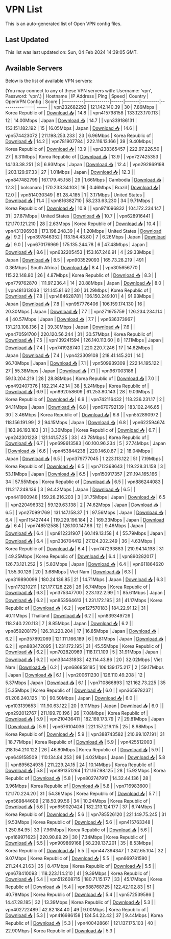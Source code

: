 # VPN List

This is an auto-generated list of Open VPN config files.

## Last Updated

This list was last updated on: Sun, 04 Feb 2024 14:39:05 GMT.

## Available Servers

Below is the list of available VPN servers:

(You may connect to any of these VPN servers with: Username: 'vpn', Password: 'vpn'.)
| Hostname | IP Address | Ping | Speed | Country | OpenVPN Config | Score |
|----------|------------|------|-------|---------|----------------| ----- |
| vpn232682292 | 121.142.140.39 | 30 | 7.86Mbps | Korea Republic of | [Download 📥](./configs/server_0_KR.ovpn) | 14.8 |
| vpn415798158 | 133.123.170.113 | 12 | 14.00Mbps | Japan | [Download 📥](./configs/server_1_JP.ovpn) | 14.7 |
| vpn339186131 | 153.151.182.192 | 15 | 16.05Mbps | Japan | [Download 📥](./configs/server_2_JP.ovpn) | 14.6 |
| vpn574423072 | 211.198.253.233 | 23 | 6.96Mbps | Korea Republic of | [Download 📥](./configs/server_3_KR.ovpn) | 14.2 |
| vpn781907784 | 222.116.13.166 | 39 | 9.40Mbps | Korea Republic of | [Download 📥](./configs/server_4_KR.ovpn) | 13.9 |
| vpn238365457 | 222.97.226.50 | 27 | 6.31Mbps | Korea Republic of | [Download 📥](./configs/server_5_KR.ovpn) | 13.9 |
| vpn727425353 | 14.133.38.251 | 8 | 6.93Mbps | Japan | [Download 📥](./configs/server_6_JP.ovpn) | 12.4 |
| vpn292869198 | 203.129.97.33 | 27 | 1.01Mbps | Japan | [Download 📥](./configs/server_7_JP.ovpn) | 12.3 |
| vpn847482799 | 167.179.45.158 | 29 | 1.66Mbps | Cambodia | [Download 📥](./configs/server_8_KH.ovpn) | 12.3 |
| bolsonaro | 170.233.34.103 | 16 | 0.46Mbps | Brazil | [Download 📥](./configs/server_9_BR.ovpn) | 12.0 |
| vpn514030349 | 81.28.4.185 | 1 | 3.17Mbps | United States | [Download 📥](./configs/server_10_US.ovpn) | 11.4 |
| vpn816382710 | 58.233.63.230 | 34 | 9.71Mbps | Korea Republic of | [Download 📥](./configs/server_11_KR.ovpn) | 10.8 |
| vpn971096832 | 104.172.234.147 | 31 | 27.87Mbps | United States | [Download 📥](./configs/server_12_US.ovpn) | 10.7 |
| vpn628916441 | 121.170.121.210 | 28 | 2.63Mbps | Korea Republic of | [Download 📥](./configs/server_13_KR.ovpn) | 10.4 |
| vpn431396938 | 173.198.248.39 | 4 | 1.20Mbps | United States | [Download 📥](./configs/server_14_US.ovpn) | 9.2 |
| vpn397846352 | 113.154.43.80 | 7 | 6.26Mbps | Japan | [Download 📥](./configs/server_15_JP.ovpn) | 9.0 |
| vpn670176969 | 175.135.244.78 | 6 | 47.48Mbps | Japan | [Download 📥](./configs/server_16_JP.ovpn) | 8.6 |
| vpn632205453 | 153.167.246.91 | 4 | 29.33Mbps | Japan | [Download 📥](./configs/server_17_JP.ovpn) | 8.5 |
| vpn903529093 | 165.73.28.219 | 491 | 0.36Mbps | South Africa | [Download 📥](./configs/server_18_ZA.ovpn) | 8.4 |
| vpn305656770 | 115.22.148.80 | 26 | 4.87Mbps | Korea Republic of | [Download 📥](./configs/server_19_KR.ovpn) | 8.3 |
| vpn779762870 | 111.97.236.4 | 14 | 20.88Mbps | Japan | [Download 📥](./configs/server_20_JP.ovpn) | 8.0 |
| vpn481313038 | 121.145.81.62 | 30 | 31.29Mbps | Korea Republic of | [Download 📥](./configs/server_21_KR.ovpn) | 7.8 |
| vpn484628781 | 106.150.249.101 | 4 | 91.93Mbps | Japan | [Download 📥](./configs/server_22_JP.ovpn) | 7.8 |
| vpn957776406 | 106.159.174.130 | 16 | 20.30Mbps | Japan | [Download 📥](./configs/server_23_JP.ovpn) | 7.7 |
| vpn271975759 | 126.234.234.114 | 4 | 40.57Mbps | Japan | [Download 📥](./configs/server_24_JP.ovpn) | 7.7 |
| vpn636373967 | 131.213.108.136 | 2 | 39.30Mbps | Japan | [Download 📥](./configs/server_25_JP.ovpn) | 7.6 |
| vpn470591700 | 220.120.56.244 | 31 | 30.57Mbps | Korea Republic of | [Download 📥](./configs/server_26_KR.ovpn) | 7.5 |
| vpn139241594 | 126.140.113.60 | 8 | 17.11Mbps | Japan | [Download 📥](./configs/server_27_JP.ovpn) | 7.4 |
| vpn741928740 | 220.220.7.246 | 17 | 14.62Mbps | Japan | [Download 📥](./configs/server_28_JP.ovpn) | 7.4 |
| vpn423309108 | 218.41.145.201 | 14 | 96.70Mbps | Japan | [Download 📥](./configs/server_29_JP.ovpn) | 7.1 |
| vpn509939309 | 222.14.195.122 | 27 | 55.38Mbps | Japan | [Download 📥](./configs/server_30_JP.ovpn) | 7.1 |
| vpn967003186 | 59.13.204.219 | 28 | 28.88Mbps | Korea Republic of | [Download 📥](./configs/server_31_KR.ovpn) | 7.0 |
| vpn492407376 | 182.214.42.14 | 38 | 5.24Mbps | Korea Republic of | [Download 📥](./configs/server_32_KR.ovpn) | 6.9 |
| vpn892058609 | 61.253.80.143 | 28 | 9.03Mbps | Korea Republic of | [Download 📥](./configs/server_33_KR.ovpn) | 6.9 |
| vpn742116432 | 118.236.231.17 | 2 | 94.11Mbps | Japan | [Download 📥](./configs/server_34_JP.ovpn) | 6.8 |
| vpn670792139 | 183.102.246.65 | 30 | 3.46Mbps | Korea Republic of | [Download 📥](./configs/server_35_KR.ovpn) | 6.8 |
| vpn552890972 | 118.156.191.99 | 2 | 94.15Mbps | Japan | [Download 📥](./configs/server_36_JP.ovpn) | 6.8 |
| vpn622594674 | 183.96.193.183 | 31 | 3.36Mbps | Korea Republic of | [Download 📥](./configs/server_37_KR.ovpn) | 6.7 |
| vpn242301228 | 121.141.57.25 | 33 | 43.78Mbps | Korea Republic of | [Download 📥](./configs/server_38_KR.ovpn) | 6.7 |
| vpn699613583 | 60.100.96.234 | 5 | 27.74Mbps | Japan | [Download 📥](./configs/server_39_JP.ovpn) | 6.6 |
| vpn453844238 | 220.146.0.87 | 2 | 18.04Mbps | Japan | [Download 📥](./configs/server_40_JP.ovpn) | 6.5 |
| vpn379777045 | 1.223.113.122 | 51 | 7.19Mbps | Korea Republic of | [Download 📥](./configs/server_41_KR.ovpn) | 6.5 |
| vpn712368643 | 119.228.31.158 | 3 | 53.11Mbps | Japan | [Download 📥](./configs/server_42_JP.ovpn) | 6.5 |
| vpn150917357 | 211.194.165.166 | 34 | 57.55Mbps | Korea Republic of | [Download 📥](./configs/server_43_KR.ovpn) | 6.5 |
| vpn886244083 | 111.217.248.136 | 3 | 94.42Mbps | Japan | [Download 📥](./configs/server_44_JP.ovpn) | 6.5 |
| vpn441900948 | 159.28.216.203 | 3 | 31.75Mbps | Japan | [Download 📥](./configs/server_45_JP.ovpn) | 6.5 |
| vpn220496332 | 59.129.63.138 | 2 | 74.62Mbps | Japan | [Download 📥](./configs/server_46_JP.ovpn) | 6.5 |
| vpn270991769 | 131.147.158.37 | 1 | 97.56Mbps | Japan | [Download 📥](./configs/server_47_JP.ovpn) | 6.4 |
| vpn115427444 | 119.229.196.184 | 2 | 169.33Mbps | Japan | [Download 📥](./configs/server_48_JP.ovpn) | 6.4 |
| vpn748512588 | 126.100.147.66 | 12 | 9.46Mbps | Japan | [Download 📥](./configs/server_49_JP.ovpn) | 6.4 |
| vpn812231907 | 60.149.13.158 | 4 | 55.79Mbps | Japan | [Download 📥](./configs/server_50_JP.ovpn) | 6.4 |
| vpn336704412 | 27.124.202.249 | 36 | 4.63Mbps | Korea Republic of | [Download 📥](./configs/server_51_KR.ovpn) | 6.4 |
| vpn747293883 | 210.94.14.198 | 31 | 49.25Mbps | Korea Republic of | [Download 📥](./configs/server_52_KR.ovpn) | 6.4 |
| vpn890282017 | 126.73.121.252 | 5 | 5.83Mbps | Japan | [Download 📥](./configs/server_53_JP.ovpn) | 6.4 |
| vpn611864620 | 1.55.30.126 | 20 | 3.68Mbps | Viet Nam | [Download 📥](./configs/server_54_VN.ovpn) | 6.3 |
| vpn319890099 | 180.24.136.85 | 21 | 14.71Mbps | Japan | [Download 📥](./configs/server_55_JP.ovpn) | 6.3 |
| vpn173210211 | 121.177.128.228 | 26 | 6.74Mbps | Korea Republic of | [Download 📥](./configs/server_56_KR.ovpn) | 6.3 |
| vpn375347700 | 223.132.2.99 | 1 | 85.61Mbps | Japan | [Download 📥](./configs/server_57_JP.ovpn) | 6.2 |
| vpn853564613 | 1.231.172.195 | 31 | 41.17Mbps | Korea Republic of | [Download 📥](./configs/server_58_KR.ovpn) | 6.2 |
| vpn127570183 | 184.22.91.12 | 31 | 40.11Mbps | Thailand | [Download 📥](./configs/server_59_TH.ovpn) | 6.2 |
| vpn839349726 | 118.240.220.113 | 7 | 8.85Mbps | Japan | [Download 📥](./configs/server_60_JP.ovpn) | 6.2 |
| vpn859208179 | 126.31.220.204 | 17 | 16.85Mbps | Japan | [Download 📥](./configs/server_61_JP.ovpn) | 6.2 |
| vpn357892069 | 121.111.166.189 | 6 | 9.81Mbps | Japan | [Download 📥](./configs/server_62_JP.ovpn) | 6.2 |
| vpn883472095 | 1.231.172.195 | 31 | 45.55Mbps | Korea Republic of | [Download 📥](./configs/server_63_KR.ovpn) | 6.2 |
| vpn702820969 | 118.17.1.109 | 5 | 31.91Mbps | Japan | [Download 📥](./configs/server_64_JP.ovpn) | 6.2 |
| vpn334431833 | 42.114.43.86 | 20 | 32.02Mbps | Viet Nam | [Download 📥](./configs/server_65_VN.ovpn) | 6.2 |
| vpn686858185 | 106.139.175.217 | 2 | 59.17Mbps | Japan | [Download 📥](./configs/server_66_JP.ovpn) | 6.1 |
| vpn200611230 | 126.110.49.208 | 12 | 5.37Mbps | Japan | [Download 📥](./configs/server_67_JP.ovpn) | 6.1 |
| vpn710866893 | 121.162.73.225 | 35 | 5.35Mbps | Korea Republic of | [Download 📥](./configs/server_68_KR.ovpn) | 6.0 |
| vpn365978237 | 61.206.240.125 | 10 | 90.50Mbps | Japan | [Download 📥](./configs/server_69_JP.ovpn) | 6.0 |
| vpn103139653 | 111.90.63.122 | 20 | 9.11Mbps | Japan | [Download 📥](./configs/server_70_JP.ovpn) | 6.0 |
| vpn292012767 | 211.199.70.196 | 26 | 7.08Mbps | Korea Republic of | [Download 📥](./configs/server_71_KR.ovpn) | 5.9 |
| vpn210436411 | 182.169.173.79 | 7 | 29.81Mbps | Japan | [Download 📥](./configs/server_72_JP.ovpn) | 5.9 |
| vpn676104036 | 221.157.219.115 | 25 | 8.98Mbps | Korea Republic of | [Download 📥](./configs/server_73_KR.ovpn) | 5.9 |
| vpn388743582 | 210.99.107.191 | 31 | 18.77Mbps | Korea Republic of | [Download 📥](./configs/server_74_KR.ovpn) | 5.9 |
| vpn425512003 | 218.154.210.122 | 26 | 46.80Mbps | Korea Republic of | [Download 📥](./configs/server_75_KR.ovpn) | 5.9 |
| vpn649158509 | 110.134.84.253 | 98 | 4.02Mbps | Japan | [Download 📥](./configs/server_76_JP.ovpn) | 5.8 |
| vpn895624935 | 211.229.24.15 | 24 | 10.14Mbps | Korea Republic of | [Download 📥](./configs/server_77_KR.ovpn) | 5.8 |
| vpn891351264 | 121.167.98.125 | 28 | 15.92Mbps | Korea Republic of | [Download 📥](./configs/server_78_KR.ovpn) | 5.8 |
| vpn802747917 | 14.32.44.136 | 28 | 3.96Mbps | Korea Republic of | [Download 📥](./configs/server_79_KR.ovpn) | 5.8 |
| vpn716983600 | 121.170.224.20 | 31 | 54.36Mbps | Korea Republic of | [Download 📥](./configs/server_80_KR.ovpn) | 5.7 |
| vpn569844609 | 218.50.99.56 | 34 | 10.24Mbps | Korea Republic of | [Download 📥](./configs/server_81_KR.ovpn) | 5.6 |
| vpn659020424 | 182.213.124.177 | 37 | 6.74Mbps | Korea Republic of | [Download 📥](./configs/server_82_KR.ovpn) | 5.6 |
| vpn785526120 | 221.149.75.245 | 31 | 9.53Mbps | Korea Republic of | [Download 📥](./configs/server_83_KR.ovpn) | 5.6 |
| vpn415763348 | 1.250.64.95 | 33 | 7.96Mbps | Korea Republic of | [Download 📥](./configs/server_84_KR.ovpn) | 5.6 |
| vpn169971623 | 220.90.89.29 | 30 | 7.34Mbps | Korea Republic of | [Download 📥](./configs/server_85_KR.ovpn) | 5.5 |
| vpn909869168 | 58.239.137.201 | 35 | 8.53Mbps | Korea Republic of | [Download 📥](./configs/server_86_KR.ovpn) | 5.5 |
| vpn447394347 | 1.242.65.104 | 32 | 9.07Mbps | Korea Republic of | [Download 📥](./configs/server_87_KR.ovpn) | 5.5 |
| vpn669781590 | 211.244.21.63 | 35 | 8.47Mbps | Korea Republic of | [Download 📥](./configs/server_88_KR.ovpn) | 5.5 |
| vpn678410093 | 118.223.114.210 | 41 | 9.39Mbps | Korea Republic of | [Download 📥](./configs/server_89_KR.ovpn) | 5.4 |
| vpn512608715 | 180.71.15.177 | 33 | 45.17Mbps | Korea Republic of | [Download 📥](./configs/server_90_KR.ovpn) | 5.4 |
| vpn688768725 | 122.42.102.83 | 51 | 40.78Mbps | Korea Republic of | [Download 📥](./configs/server_91_KR.ovpn) | 5.4 |
| vpn572539586 | 14.47.28.185 | 32 | 13.39Mbps | Korea Republic of | [Download 📥](./configs/server_92_KR.ovpn) | 5.3 |
| vpn402722489 | 42.82.184.40 | 49 | 9.00Mbps | Korea Republic of | [Download 📥](./configs/server_93_KR.ovpn) | 5.3 |
| vpn416986158 | 124.54.22.42 | 37 | 9.44Mbps | Korea Republic of | [Download 📥](./configs/server_94_KR.ovpn) | 5.3 |
| vpn400428661 | 121.137.175.103 | 40 | 22.90Mbps | Korea Republic of | [Download 📥](./configs/server_95_KR.ovpn) | 5.3 |
